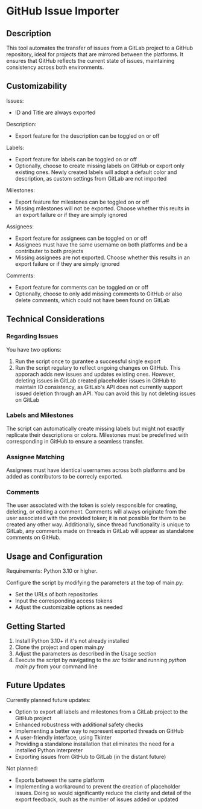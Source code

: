 # GitHub Issue Importer

## Description

This tool automates the transfer of issues from a GitLab project to a GitHub repository, ideal for projects that are mirrored between the platforms. It ensures that GitHub reflects the current state of issues, maintaining consistency across both environments.

## Customizability

Issues:

- ID and Title are always exported

Description:

- Export feature for the description can be toggled on or off

Labels:

- Export feature for labels can be toggled on or off
- Optionally, choose to create missing labels on GitHub or export only existing ones. Newly created labels will adopt a default color and description, as custom settings from GitLab are not imported

Milestones:

- Export feature for milestones can be toggled on or off
- Missing milestones will not be exported. Choose whether this reults in an export failure or if they are simply ignored

Assignees:

- Export feature for assignees can be toggled on or off
- Assignees must have the same username on both platforms and be a contributer to both projects
- Missing assignees are not exported. Choose whether this results in an export failure or if they are simply ignored

Comments:

- Export feature for comments can be toggled on or off
- Optionally, choose to only add missing comments to GitHub or also delete comments, which could not have been found on GitLab

## Technical Considerations

### Regarding Issues

You have two options:

1. Run the script once to gurantee a successful single export
2. Run the script regulary to reflect ongoing changes on GitHub. This apporach adds new issues and updates existing ones. However, deleting issues in GitLab created placeholder issues in GitHub to maintain ID consistency, as GitLab's API does not currently support issued deletion through an API. You can avoid this by not deleting issues on GitLab

### Labels and Milestones

The script can automatically create missing labels but might not exactly replicate their descriptions or colors. Milestones must be predefined with corresponding in GitHub to ensure a seamless transfer.

### Assignee Matching

Assignees must have identical usernames across both platforms and be added as contributors to be correcly exported.

### Comments

The user associated with the token is solely responsible for creating, deleting, or editing a comment. Comments will always originate from the user associated with the provided token; it is not possible for them to be created any other way. Additionally, since thread functionality is unique to GitLab, any comments made on threads in GitLab will appear as standalone comments on GitHub.

## Usage and Configuration

Requirements: Python 3.10 or higher.

Configure the script by modifying the parameters at the top of main.py:

- Set the URLs of both repositories
- Input the corresponding access tokens
- Adjust the customizable options as needed

## Getting Started

1. Install Python 3.10+ if it's not already installed
2. Clone the project and open main.py
3. Adjust the parameters as described in the Usage section
4. Execute the script by navigating to the *src* folder and running *python main.py* from your command line

## Future Updates

Currently planned future updates:

- Option to export all labels and milestones from a GitLab project to the GitHub project
- Enhanced robustness with additional safety checks
- Implementing a better way to represent exported threads on GitHub
- A user-friendly interface, using Tkinter
- Providing a standalone installation that eliminates the need for a installed Python interpreter
- Exporting issues from GitHub to GitLab (in the distant future)

Not planned:

- Exports between the same platform
- Implementing a workaround to prevent the creation of placeholder issues. Doing so would significantly reduce the clarity and detail of the export feedback, such as the number of issues added or updated
